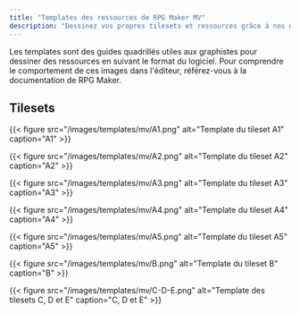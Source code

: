 ```yaml
---
title: "Templates des ressources de RPG Maker MV"
description: "Dessinez vos propres tilesets et ressources grâce à nos guides quadrillés spécialement pour RPG Maker MV. Téléchargez des images de template."
---
```


Les templates sont des guides quadrillés utiles aux graphistes pour dessiner des ressources en suivant le format du logiciel. Pour comprendre le comportement de ces images dans l'éditeur, référez-vous à la documentation de RPG Maker.

## Tilesets

{{< figure src="/images/templates/mv/A1.png" alt="Template du tileset A1" caption="A1" >}}
<p>
{{< figure src="/images/templates/mv/A2.png" alt="Template du tileset A2" caption="A2" >}}
<p>
{{< figure src="/images/templates/mv/A3.png" alt="Template du tileset A3" caption="A3" >}}
<p>
{{< figure src="/images/templates/mv/A4.png" alt="Template du tileset A4" caption="A4" >}}
<p>
{{< figure src="/images/templates/mv/A5.png" alt="Template du tileset A5" caption="A5" >}}
<p>
{{< figure src="/images/templates/mv/B.png" alt="Template du tileset B" caption="B" >}}
<p>
{{< figure src="/images/templates/mv/C-D-E.png" alt="Template des tilesets C, D et E" caption="C, D et E" >}}
